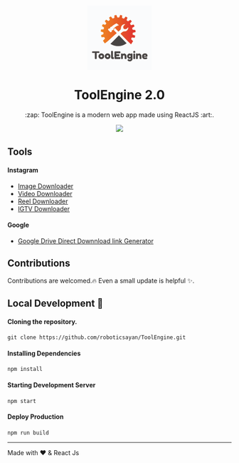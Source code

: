 <p align="center">
<img align="center" src="https://raw.githubusercontent.com/roboticsayan/ToolEngine/master/public/images/006bd8c9-3a18-dd17-4575-7c2a52480a98.webPlatform.png"></img>
<h1 align="center">ToolEngine 2.0</h1>
<p align="center">:zap: ToolEngine is a modern web app made using ReactJS :art:.</p>
</p>
<p align="center">
  <a href="https://app.netlify.com/sites/toolengine/deploys" target="_blank">
    <img src="https://api.netlify.com/api/v1/badges/44f71be8-1417-426e-8afa-049b6e4595fe/deploy-status"></img>
  </a>
</p>

## Tools
#### Instagram
- [Image Downloader](https://toolengine.netlify.app/instagram/image)
- [Video Downloader](https://toolengine.netlify.app/instagram/video)
- [Reel Downloader](https://toolengine.netlify.app/instagram/reel)
- [IGTV Downloader](https://toolengine.netlify.app/instagram/igtv)

#### Google
- [Google Drive Direct Downnload link Generator](https://toolengine.netlify.app/google/drive-link-gen)

## Contributions
Contributions are welcomed.:fire:
Even a small update is helpful :sparkles:.

## Local Development :construction:

#### Cloning the repository.
```ssh
git clone https://github.com/roboticsayan/ToolEngine.git
```

#### Installing Dependencies
```ssh
npm install
```

#### Starting Development Server
```ssh
npm start
```

#### Deploy Production
```ssh
npm run build
```
---
Made with ❤ & React Js
